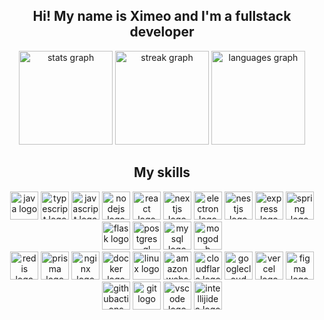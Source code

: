 <h2 align="center">Hi! My name is Ximeo and I'm a fullstack developer</h2>

<div align="center">
  <img src="https://github-readme-stats.vercel.app/api?username=Ximeo-dev&hide_title=false&hide_rank=false&show_icons=true&include_all_commits=true&count_private=true&disable_animations=false&theme=aura&locale=en&hide_border=false" height="150" alt="stats graph"  />
  <img src="https://streak-stats.demolab.com?user=Ximeo-dev&locale=en&mode=daily&theme=aura&hide_border=false&border_radius=5" height="150" alt="streak graph"  />
  <img src="https://github-readme-stats.vercel.app/api/top-langs?username=Ximeo-dev&locale=en&hide_title=false&layout=compact&card_width=200&langs_count=6&theme=aura&hide_border=false" height="150" alt="languages graph"  />
</div>

<h2 align="center">My skills</h2>

<div align="center">
  <!-- First row -->
  <img src="https://skillicons.dev/icons?i=java" height="45" alt="java logo"  />
  <img src="https://skillicons.dev/icons?i=ts" height="45" alt="typescript logo"  />
  <img src="https://skillicons.dev/icons?i=js" height="45" alt="javascript logo"  />
  <img src="https://skillicons.dev/icons?i=nodejs" height="45" alt="nodejs logo"  />
  <img src="https://skillicons.dev/icons?i=react" height="45" alt="react logo"  />
  <img src="https://skillicons.dev/icons?i=nextjs" height="45" alt="nextjs logo"  />
  <img src="https://skillicons.dev/icons?i=electron" height="45" alt="electron logo"  />
  <img src="https://skillicons.dev/icons?i=nestjs" height="45" alt="nestjs logo"  />
  <img src="https://skillicons.dev/icons?i=express" height="45" alt="express logo"  />
  <img src="https://skillicons.dev/icons?i=spring" height="45" alt="spring logo"  />
  <img src="https://skillicons.dev/icons?i=flask" height="45" alt="flask logo"  />
  <img src="https://skillicons.dev/icons?i=postgres" height="45" alt="postgresql logo"  />
  <img src="https://skillicons.dev/icons?i=mysql" height="45" alt="mysql logo"  />
  <img src="https://skillicons.dev/icons?i=mongodb" height="45" alt="mongodb logo"  />

  <!-- Second row -->
  <br/>
  <img src="https://skillicons.dev/icons?i=redis" height="45" alt="redis logo"  />
  <img src="https://skillicons.dev/icons?i=prisma" height="45" alt="prisma logo"  />
  <img src="https://skillicons.dev/icons?i=nginx" height="45" alt="nginx logo"  />
  <img src="https://skillicons.dev/icons?i=docker" height="45" alt="docker logo"  />
  <img src="https://skillicons.dev/icons?i=linux" height="45" alt="linux logo"  />
  <img src="https://skillicons.dev/icons?i=aws" height="45" alt="amazonwebservices logo"  />
  <img src="https://skillicons.dev/icons?i=cloudflare" height="45" alt="cloudflare logo"  />
  <img src="https://skillicons.dev/icons?i=gcp" height="45" alt="googlecloud logo"  />
  <img src="https://skillicons.dev/icons?i=vercel" height="45" alt="vercel logo"  />
  <img src="https://skillicons.dev/icons?i=figma" height="45" alt="figma logo"  />
  <img src="https://skillicons.dev/icons?i=githubactions" height="45" alt="githubactions logo"  />
  <img src="https://skillicons.dev/icons?i=git" height="45" alt="git logo"  />
  <img src="https://skillicons.dev/icons?i=vscode" height="45" alt="vscode logo"  />
  <img src="https://skillicons.dev/icons?i=idea" height="45" alt="intellijidea logo"  />
</div>
